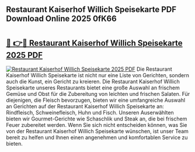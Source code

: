## Restaurant Kaiserhof Willich Speisekarte PDF Download Online 2025 0fK66

# <h2><a href="http://gcdt8ui.nevu.top/?p=Restaurant+Kaiserhof+Willich+Speisekarte">🔗 👉🔴 Restaurant Kaiserhof Willich Speisekarte 2025 PDF</a></h2>

[![Restaurant Kaiserhof Willich Speisekarte 2025 PDF](https://i.imgur.com/dBaPXMq.png)](http://gcdt8ui.nevu.top/?p=Restaurant+Kaiserhof+Willich+Speisekarte)
Die Restaurant Kaiserhof Willich Speisekarte ist nicht nur eine Liste von Gerichten, sondern auch die Kunst, ein Gericht zu kreieren. Die Restaurant Kaiserhof Willich Speisekarte unseres Restaurants bietet eine große Auswahl an frischem Gemüse und Obst für die Zubereitung von leichten und frischen Salaten. Für diejenigen, die Fleisch bevorzugen, bieten wir eine umfangreiche Auswahl an Gerichten auf der Restaurant Kaiserhof Willich Speisekarte an: Rindfleisch, Schweinefleisch, Huhn und Fisch. Unseren Auserwählten bieten wir Gourmet-Gerichte wie Schaschlik und Steak an, die bei frischem Feuer zubereitet werden. Wenn Sie sich nicht entscheiden können, was Sie von der Restaurant Kaiserhof Willich Speisekarte wünschen, ist unser Team bereit zu helfen und Ihnen einen angenehmen und komfortablen Service zu bieten.
